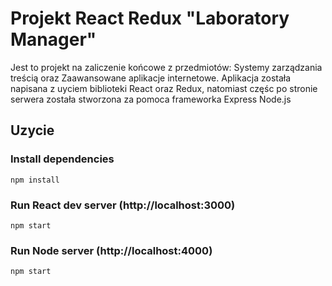 # Projekt React Redux "Laboratory Manager" 

Jest to projekt na zaliczenie końcowe z przedmiotów: Systemy zarządzania treścią oraz Zaawansowane aplikacje internetowe.
Aplikacja została napisana z uyciem biblioteki React oraz Redux, natomiast częśc po stronie serwera została stworzona za pomoca frameworka Express Node.js
 
 ## Uzycie

 ### Install dependencies

```
npm install
```

### Run React dev server (http://localhost:3000)

```
npm start
```

### Run Node server (http://localhost:4000)

```
npm start